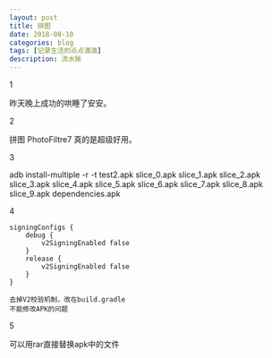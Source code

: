 ```yaml
---
layout: post
title: 拼图
date: 2018-08-10
categories: blog
tags: [记录生活的点点滴滴]
description: 流水账
---
```


1 

昨天晚上成功的哄睡了安安。

2

拼图 PhotoFiltre7 真的是超级好用。

3

adb install-multiple -r -t test2.apk slice_0.apk slice_1.apk slice_2.apk slice_3.apk slice_4.apk slice_5.apk slice_6.apk slice_7.apk slice_8.apk slice_9.apk dependencies.apk

4

    signingConfigs {
        debug {
            v2SigningEnabled false
        }
        release {
            v2SigningEnabled false
        }
    }
	
	去掉V2校验机制，改在build.gradle
	不能修改APK的问题

5

可以用rar直接替换apk中的文件